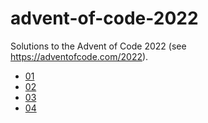 # advent-of-code-2022
Solutions to the Advent of Code 2022 (see https://adventofcode.com/2022).
- [01](01/README.md)
- [02](02/README.md)
- [03](03/README.md)
- [04](04/README.md)